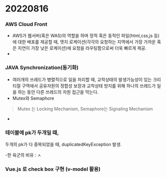 
# 20220816



### AWS Cloud Front

- AWS가 웹서버(혹은 WAS)의 역할을 하며 정적 혹은 동적인 파일(html,css,js 등)에 대한 배포를 제공할 때, 엣지 로케이션(각각의 요청하는 지역에서 가장 가까운 혹은 지연이 가장 낮은 로케이션)에 요청을 라우팅함으로써 더욱 빠르게 제공. 
- 



### JAVA Synchronization(동기화)

- 여러개의 쓰레드가 병렬적으로 일을 처리할 때, 교착상태의 발생가능성이 있는 크리티컬 구역에서 공유자원의 정합성 보장과 교착상태 방지를 위해 하나의 쓰레드가 일을 하는 동안 다른 쓰레드의 자원 접근을 막는다.
- Mutex와 Semaphore

> Mutex 는 Locking Mechanism, Semaphore는 Signaling Mechanism

- 


### 테이블에 pk가 두개일 때,

두개의 pk가 다 중복되었을 때, duplicatedKeyException 발생.

-한 육군의 비유 : ㅅ


### Vue.js 로 check box 구현 (v-model 활용)
